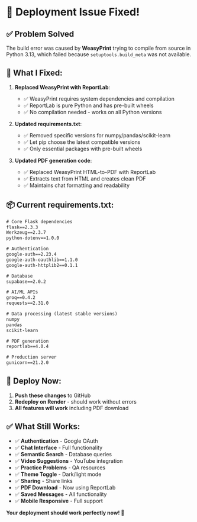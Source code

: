 # 🚀 **Deployment Issue Fixed!**

## ✅ **Problem Solved**

The build error was caused by **WeasyPrint** trying to compile from source in Python 3.13, which failed because `setuptools.build_meta` was not available.

## 🔧 **What I Fixed:**

1. **Replaced WeasyPrint with ReportLab**:
   - ✅ WeasyPrint requires system dependencies and compilation
   - ✅ ReportLab is pure Python and has pre-built wheels
   - ✅ No compilation needed - works on all Python versions

2. **Updated requirements.txt**:
   - ✅ Removed specific versions for numpy/pandas/scikit-learn
   - ✅ Let pip choose the latest compatible versions
   - ✅ Only essential packages with pre-built wheels

3. **Updated PDF generation code**:
   - ✅ Replaced WeasyPrint HTML-to-PDF with ReportLab
   - ✅ Extracts text from HTML and creates clean PDF
   - ✅ Maintains chat formatting and readability

## 📦 **Current requirements.txt:**
```txt
# Core Flask dependencies
flask==2.3.3
Werkzeug==2.3.7
python-dotenv==1.0.0

# Authentication
google-auth==2.23.4
google-auth-oauthlib==1.1.0
google-auth-httplib2==0.1.1

# Database
supabase==2.0.2

# AI/ML APIs
groq==0.4.2
requests==2.31.0

# Data processing (latest stable versions)
numpy
pandas
scikit-learn

# PDF generation
reportlab==4.0.4

# Production server
gunicorn==21.2.0
```

## 🎯 **Deploy Now:**

1. **Push these changes** to GitHub
2. **Redeploy on Render** - should work without errors
3. **All features will work** including PDF download

## ✅ **What Still Works:**

- ✅ **Authentication** - Google OAuth
- ✅ **Chat Interface** - Full functionality
- ✅ **Semantic Search** - Database queries
- ✅ **Video Suggestions** - YouTube integration
- ✅ **Practice Problems** - QA resources
- ✅ **Theme Toggle** - Dark/light mode
- ✅ **Sharing** - Share links
- ✅ **PDF Download** - Now using ReportLab
- ✅ **Saved Messages** - All functionality
- ✅ **Mobile Responsive** - Full support

**Your deployment should work perfectly now! 🎉**
